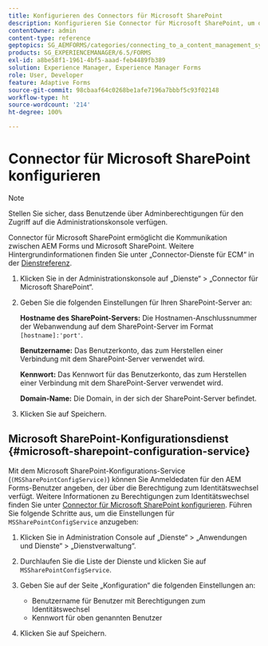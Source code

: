 ```yaml
---
title: Konfigurieren des Connectors für Microsoft SharePoint
description: Konfigurieren Sie Connector für Microsoft SharePoint, um die Kommunikation zwischen AEM Forms und Microsoft SharePoint zu ermöglichen.
contentOwner: admin
content-type: reference
geptopics: SG_AEMFORMS/categories/connecting_to_a_content_management_system
products: SG_EXPERIENCEMANAGER/6.5/FORMS
exl-id: a8be58f1-1961-4bf5-aaad-feb4489fb389
solution: Experience Manager, Experience Manager Forms
role: User, Developer
feature: Adaptive Forms
source-git-commit: 98cbaaf64c0268be1afe7196a7bbbf5c93f02148
workflow-type: ht
source-wordcount: '214'
ht-degree: 100%

---
```



# Connector für Microsoft SharePoint konfigurieren

>[!NOTE]
> 
> Stellen Sie sicher, dass Benutzende über Adminberechtigungen für den Zugriff auf die Administrationskonsole verfügen.

Connector für Microsoft SharePoint ermöglicht die Kommunikation zwischen AEM Forms und Microsoft SharePoint. Weitere Hintergrundinformationen finden Sie unter „Connector-Dienste für ECM“ in der [Dienstreferenz](https://www.adobe.com/go/learn_aemforms_services_63).

1. Klicken Sie in der Administrationskonsole auf „Dienste“ > „Connector für Microsoft SharePoint“.
2. Geben Sie die folgenden Einstellungen für Ihren SharePoint-Server an:

   **Hostname des SharePoint-Servers:** Die Hostnamen-Anschlussnummer der Webanwendung auf dem SharePoint-Server im Format `[hostname]:'port'`.

   **Benutzername:** Das Benutzerkonto, das zum Herstellen einer Verbindung mit dem SharePoint-Server verwendet wird.

   **Kennwort:** Das Kennwort für das Benutzerkonto, das zum Herstellen einer Verbindung mit dem SharePoint-Server verwendet wird.

   **Domain-Name:** Die Domain, in der sich der SharePoint-Server befindet.

3. Klicken Sie auf Speichern.

## Microsoft SharePoint-Konfigurationsdienst {#microsoft-sharepoint-configuration-service}

Mit dem Microsoft SharePoint-Konfigurations-Service (`(MSSharePointConfigService)`) können Sie Anmeldedaten für den AEM Forms-Benutzer angeben, der über die Berechtigung zum Identitätswechsel verfügt. Weitere Informationen zu Berechtigungen zum Identitätswechsel finden Sie unter [Connector für Microsoft SharePoint konfigurieren](https://help.adobe.com/de_DE/AEMForms/6.1/SharePointConfig/index.html). Führen Sie folgende Schritte aus, um die Einstellungen für `MSSharePointConfigService` anzugeben:

1. Klicken Sie in Administration Console auf „Dienste“ > „Anwendungen und Dienste“ > „Dienstverwaltung“.
1. Durchlaufen Sie die Liste der Dienste und klicken Sie auf `MSSharePointConfigService`.
1. Geben Sie auf der Seite „Konfiguration“ die folgenden Einstellungen an:

   * Benutzername für Benutzer mit Berechtigungen zum Identitätswechsel
   * Kennwort für oben genannten Benutzer

1. Klicken Sie auf Speichern.
